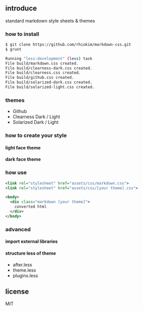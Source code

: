 ## introduce
standard markdown style sheets & themes

### how to install

```bash
$ git clone https://github.com/rhiokim/markdown-css.git
$ grunt

Running "less:development" (less) task
File build/markdown.css created.
File build/clearness-dark.css created.
File build/clearness.css created.
File build/github.css created.
File build/solarized-dark.css created.
File build/solarized-light.css created.
```

### themes

* Github
* Clearness Dark / Light
* Solarized Dark / Light

### how to create your style

#### light face theme
#### dark face theme

### how use

```xml
<link rel="stylesheet" href="assets/css/markdown.css">
<link rel="stylesheet" href="assets/css/[your theme].css">

<body>
  <div class="markdown [your theme]">
    converted html
  </div>
</body>
```

### advanced 

#### import external libraries

#### structure less of theme

* after.less
* theme.less
* plugins.less

## license
MIT
